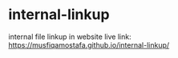 # internal-linkup
internal file linkup in website
live link: https://musfiqamostafa.github.io/internal-linkup/
